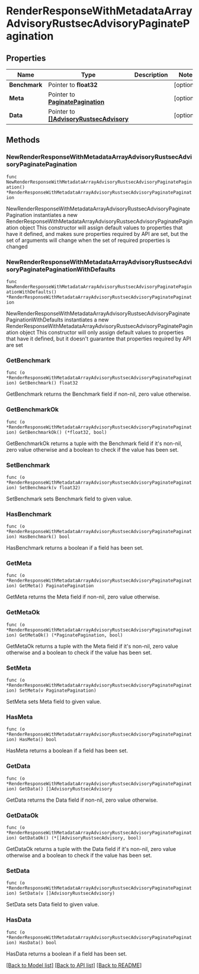 # RenderResponseWithMetadataArrayAdvisoryRustsecAdvisoryPaginatePagination

## Properties

Name | Type | Description | Notes
------------ | ------------- | ------------- | -------------
**Benchmark** | Pointer to **float32** |  | [optional] 
**Meta** | Pointer to [**PaginatePagination**](PaginatePagination.md) |  | [optional] 
**Data** | Pointer to [**[]AdvisoryRustsecAdvisory**](AdvisoryRustsecAdvisory.md) |  | [optional] 

## Methods

### NewRenderResponseWithMetadataArrayAdvisoryRustsecAdvisoryPaginatePagination

`func NewRenderResponseWithMetadataArrayAdvisoryRustsecAdvisoryPaginatePagination() *RenderResponseWithMetadataArrayAdvisoryRustsecAdvisoryPaginatePagination`

NewRenderResponseWithMetadataArrayAdvisoryRustsecAdvisoryPaginatePagination instantiates a new RenderResponseWithMetadataArrayAdvisoryRustsecAdvisoryPaginatePagination object
This constructor will assign default values to properties that have it defined,
and makes sure properties required by API are set, but the set of arguments
will change when the set of required properties is changed

### NewRenderResponseWithMetadataArrayAdvisoryRustsecAdvisoryPaginatePaginationWithDefaults

`func NewRenderResponseWithMetadataArrayAdvisoryRustsecAdvisoryPaginatePaginationWithDefaults() *RenderResponseWithMetadataArrayAdvisoryRustsecAdvisoryPaginatePagination`

NewRenderResponseWithMetadataArrayAdvisoryRustsecAdvisoryPaginatePaginationWithDefaults instantiates a new RenderResponseWithMetadataArrayAdvisoryRustsecAdvisoryPaginatePagination object
This constructor will only assign default values to properties that have it defined,
but it doesn't guarantee that properties required by API are set

### GetBenchmark

`func (o *RenderResponseWithMetadataArrayAdvisoryRustsecAdvisoryPaginatePagination) GetBenchmark() float32`

GetBenchmark returns the Benchmark field if non-nil, zero value otherwise.

### GetBenchmarkOk

`func (o *RenderResponseWithMetadataArrayAdvisoryRustsecAdvisoryPaginatePagination) GetBenchmarkOk() (*float32, bool)`

GetBenchmarkOk returns a tuple with the Benchmark field if it's non-nil, zero value otherwise
and a boolean to check if the value has been set.

### SetBenchmark

`func (o *RenderResponseWithMetadataArrayAdvisoryRustsecAdvisoryPaginatePagination) SetBenchmark(v float32)`

SetBenchmark sets Benchmark field to given value.

### HasBenchmark

`func (o *RenderResponseWithMetadataArrayAdvisoryRustsecAdvisoryPaginatePagination) HasBenchmark() bool`

HasBenchmark returns a boolean if a field has been set.

### GetMeta

`func (o *RenderResponseWithMetadataArrayAdvisoryRustsecAdvisoryPaginatePagination) GetMeta() PaginatePagination`

GetMeta returns the Meta field if non-nil, zero value otherwise.

### GetMetaOk

`func (o *RenderResponseWithMetadataArrayAdvisoryRustsecAdvisoryPaginatePagination) GetMetaOk() (*PaginatePagination, bool)`

GetMetaOk returns a tuple with the Meta field if it's non-nil, zero value otherwise
and a boolean to check if the value has been set.

### SetMeta

`func (o *RenderResponseWithMetadataArrayAdvisoryRustsecAdvisoryPaginatePagination) SetMeta(v PaginatePagination)`

SetMeta sets Meta field to given value.

### HasMeta

`func (o *RenderResponseWithMetadataArrayAdvisoryRustsecAdvisoryPaginatePagination) HasMeta() bool`

HasMeta returns a boolean if a field has been set.

### GetData

`func (o *RenderResponseWithMetadataArrayAdvisoryRustsecAdvisoryPaginatePagination) GetData() []AdvisoryRustsecAdvisory`

GetData returns the Data field if non-nil, zero value otherwise.

### GetDataOk

`func (o *RenderResponseWithMetadataArrayAdvisoryRustsecAdvisoryPaginatePagination) GetDataOk() (*[]AdvisoryRustsecAdvisory, bool)`

GetDataOk returns a tuple with the Data field if it's non-nil, zero value otherwise
and a boolean to check if the value has been set.

### SetData

`func (o *RenderResponseWithMetadataArrayAdvisoryRustsecAdvisoryPaginatePagination) SetData(v []AdvisoryRustsecAdvisory)`

SetData sets Data field to given value.

### HasData

`func (o *RenderResponseWithMetadataArrayAdvisoryRustsecAdvisoryPaginatePagination) HasData() bool`

HasData returns a boolean if a field has been set.


[[Back to Model list]](../README.md#documentation-for-models) [[Back to API list]](../README.md#documentation-for-api-endpoints) [[Back to README]](../README.md)


